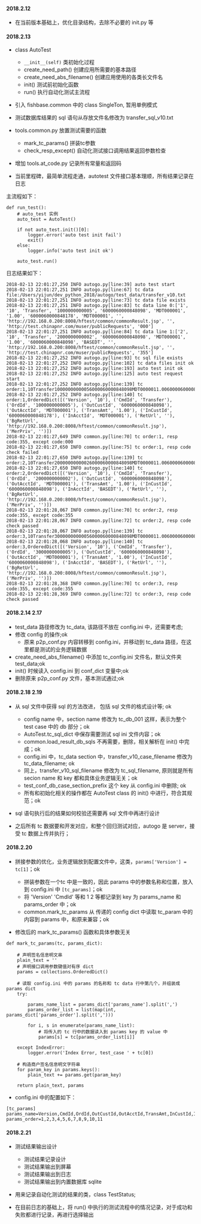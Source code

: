 #### 2018.2.12 

* 在当前版本基础上，优化目录结构，去除不必要的 init.py 等

#### 2018.2.13

* class AutoTest 
    * `__init__(self)` 类初始化过程
    * create_need_path() 创建应用所需要的基本路径
    * create_need_abs_filename() 创建应用使用的各类长文件名
    * init() 测试前初始化函数
    * run() 执行自动化测试主流程
* 引入 fishbase.common 中的 class SingleTon, 暂用单例模式
* 测试数据库结果的 sql 语句从存放文件名修改为 transfer_sql_v10.txt
* tools.common.py 放置测试需要的函数
    * mark_tc_params() 拼装tc参数
    * check_resp_except() 自动化测试接口调用结果返回参数检查
* 增加 tools.at_code.py 记录所有常量和返回码

* 当前里程碑，最简单流程走通，autotest 文件接口基本理顺，所有结果记录在日志

主流程如下：

>

    def run_test():
        # auto_test 实例
        auto_test = AutoTest()
    
        if not auto_test.init()[0]:
            logger.error('auto test init fail')
            exit()
        else:
            logger.info('auto test init ok')
    
        auto_test.run()

日志结果如下：

>
    2018-02-13 22:01:27,250 INFO autogo.py[line:39] auto test start
    2018-02-13 22:01:27,251 INFO autogo.py[line:67] tc data file:/Users/yijun/dev_python_2018/autogo/test_data/transfer_v10.txt
    2018-02-13 22:01:27,251 INFO autogo.py[line:73] tc data file exists
    2018-02-13 22:01:27,251 INFO autogo.py[line:83] tc data line 0:['1', '10', 'Transfer', '1000000000005', '6000060000848098', 'MDT000001', '1.00', '6000060000848178', 'MDT000001', '', 'http://192.168.0.200:8008/hftest/common/commonResult.jsp', '', 'http://test.chinapnr.com/muser/publicRequests', '000']
    2018-02-13 22:01:27,251 INFO autogo.py[line:84] tc data line 1:['2', '10', 'Transfer', '2000000000002', '6000060000848098', 'MDT000001', '1.00', '6000060000848098', 'BASEDT', '', 'http://192.168.0.200:8008/hftest/common/commonResult.jsp', '', 'http://test.chinapnr.com/muser/publicRequests', '355']
    2018-02-13 22:01:27,252 INFO autogo.py[line:93] tc sql file exists
    2018-02-13 22:01:27,252 INFO autogo.py[line:102] tc data files init ok
    2018-02-13 22:01:27,252 INFO autogo.py[line:193] auto test init ok
    2018-02-13 22:01:27,252 INFO autogo.py[line:125] auto test request start
    2018-02-13 22:01:27,252 INFO autogo.py[line:139] tc order:1,10Transfer10000000000056000060000848098MDT0000011.006000060000848178MDT000001http://192.168.0.200:8008/hftest/common/commonResult.jsp
    2018-02-13 22:01:27,252 INFO autogo.py[line:140] tc order:1,OrderedDict([('Version', '10'), ('CmdId', 'Transfer'), ('OrdId', '1000000000005'), ('OutCustId', '6000060000848098'), ('OutAcctId', 'MDT000001'), ('TransAmt', '1.00'), ('InCustId', '6000060000848178'), ('InAcctId', 'MDT000001'), ('RetUrl', ''), ('BgRetUrl', 'http://192.168.0.200:8008/hftest/common/commonResult.jsp'), ('MerPriv', '')])
    2018-02-13 22:01:27,649 INFO common.py[line:70] tc order:1, resp code:355, except code:000
    2018-02-13 22:01:27,650 INFO common.py[line:75] tc order:1, resp code check failed
    2018-02-13 22:01:27,650 INFO autogo.py[line:139] tc order:2,10Transfer20000000000026000060000848098MDT0000011.006000060000848098BASEDThttp://192.168.0.200:8008/hftest/common/commonResult.jsp
    2018-02-13 22:01:27,650 INFO autogo.py[line:140] tc order:2,OrderedDict([('Version', '10'), ('CmdId', 'Transfer'), ('OrdId', '2000000000002'), ('OutCustId', '6000060000848098'), ('OutAcctId', 'MDT000001'), ('TransAmt', '1.00'), ('InCustId', '6000060000848098'), ('InAcctId', 'BASEDT'), ('RetUrl', ''), ('BgRetUrl', 'http://192.168.0.200:8008/hftest/common/commonResult.jsp'), ('MerPriv', '')])
    2018-02-13 22:01:28,067 INFO common.py[line:70] tc order:2, resp code:355, except code:355
    2018-02-13 22:01:28,067 INFO common.py[line:72] tc order:2, resp code check passed
    2018-02-13 22:01:28,067 INFO autogo.py[line:139] tc order:3,10Transfer30000000000056000060000848098MDT0000011.006000060000848098BASEDThttp://192.168.0.200:8008/hftest/common/commonResult.jsp
    2018-02-13 22:01:28,068 INFO autogo.py[line:140] tc order:3,OrderedDict([('Version', '10'), ('CmdId', 'Transfer'), ('OrdId', '3000000000005'), ('OutCustId', '6000060000848098'), ('OutAcctId', 'MDT000001'), ('TransAmt', '1.00'), ('InCustId', '6000060000848098'), ('InAcctId', 'BASEDT'), ('RetUrl', ''), ('BgRetUrl', 'http://192.168.0.200:8008/hftest/common/commonResult.jsp'), ('MerPriv', '')])
    2018-02-13 22:01:28,368 INFO common.py[line:70] tc order:3, resp code:355, except code:355
    2018-02-13 22:01:28,369 INFO common.py[line:72] tc order:3, resp code check passed


#### 2018.2.14 2.17

* test_data 路径修改为 tc_data, 该路径不放在 config.ini 中，还需要考虑;
* 修改 config 的操作;ok
    * 原来 p2p_conf.py 内容转移到 config.ini，并移动到 tc_data 路径，在这里都是测试的业务逻辑数据
* create_need_abs_filename() 中添加 tc_config.ini 文件名，默认文件夹 test_data;ok   
* init() 时候读入 config.ini 到 conf_dict 变量中;ok
* 删除原来 p2p_conf.py 文件，基本测试通过;ok

#### 2018.2.18 2.19

* 从 sql 文件中获得 sql 的方法改进， 包括 sql 文件的格式设计等; ok
    * config name 中，section name 修改为 tc_db_001 这样，表示为整个 test case 中的 db 部分；ok
    * AutoTest.tc_sql_dict 中保存需要测试 sql ini 文件内容；ok
    * common.load_result_db_sqls 不再需要，删除，相关解析在 init() 中完成；ok
    * config.ini 中，tc_data section 中，transfer_v10_case_filename 修改为 tc_data_filename; ok
    * 同上，transfer_v10_sql_filename 修改为 tc_sql_filename, 原则就是所有 secion name 和 key 都和具体业务逻辑无关；ok
    * test_conf_db_case_section_prefix 这个 key 从 config.ini 中删除; ok
    * 所有和初始化相关的操作都在 AutoTest class 的 init() 中进行，符合其规范；ok
    
* sql 语句执行后的结果如何校验还需要再 sql 文件中再进行设计
* 之后所有 tc 数据要和开发对应，和整个回归测试对应，autogo 是 server，接受 tc 数据上传并执行；

#### 2018.2.20

* 拼接参数的优化，业务逻辑放到配置文件中，这类，`params['Version'] = tc[1]`；ok
    * 拼装参数在一个tc 中是一致的，因此 params 中的参数名称和位置，放入到 config.ini 中 `[tc_params]`；ok
    * 将 'Version' 'CmdId' 等和 1 2 等都记录到 key 为 params_name 和 params_order 中；ok
    * common.mark_tc_params 从 传递的 config dict 中读取 tc_param 中的内容到 params 中，和原来兼容；ok
    
* 修改后的 mark_tc_params() 函数和具体参数无关

>
    def mark_tc_params(tc, params_dict):
    
        # 声明签名信息明文串
        plain_text = ''
        # 声明接口调用参数键值对有序 dict
        params = collections.OrderedDict()
    
        # 读取 config.ini 中的 params 的名称和 tc data 行中第几个，并组装成 params dict
        try:
    
            params_name_list = params_dict['params_name'].split(',')
            params_order_list = list(map(int, params_dict['params_order'].split(',')))
    
            for i, s in enumerate(params_name_list):
                # 将传入的 tc 行中的数据读入到 params key 的 value 中
                params[s] = tc[params_order_list[i]]
    
        except IndexError:
            logger.error('Index Error, test_case ' + tc[0])
    
        # 构造商户签名信息明文字符串
        for param_key in params.keys():
            plain_text += params.get(param_key)
    
        return plain_text, params
        
* config.ini 中的配置如下：

>
    [tc_params]
    params_name=Version,CmdId,OrdId,OutCustId,OutAcctId,TransAmt,InCustId,InAcctId,RetUrl,BgRetUrl,MerPriv
    params_order=1,2,3,4,5,6,7,8,9,10,11

#### 2018.2.21

* 测试结果输出设计
    * 测试结果记录设计
    * 测试结果输出到屏幕
    * 测试结果输出到日志
    * 测试结果输出到内置数据库  sqlite
    
* 用来记录自动化测试的结果的类，class TestStatus;

* 在目前日志的基础上，将 run() 中执行的测试流程中的情况记录，对于成功和失败都进行记录，再进行选择输出


